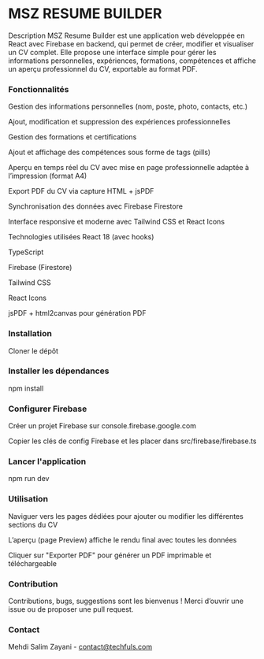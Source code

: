 # MSZ RESUME BUILDER

Description
MSZ Resume Builder  est une application web développée en React avec Firebase en backend, qui permet de créer, modifier et visualiser un CV complet. Elle propose une interface simple pour gérer les informations personnelles, expériences, formations, compétences et affiche un aperçu professionnel du CV, exportable au format PDF.

### Fonctionnalités
Gestion des informations personnelles (nom, poste, photo, contacts, etc.)

Ajout, modification et suppression des expériences professionnelles

Gestion des formations et certifications

Ajout et affichage des compétences sous forme de tags (pills)

Aperçu en temps réel du CV avec mise en page professionnelle adaptée à l’impression (format A4)

Export PDF du CV via capture HTML + jsPDF

Synchronisation des données avec Firebase Firestore

Interface responsive et moderne avec Tailwind CSS et React Icons

Technologies utilisées
React 18 (avec hooks)

TypeScript

Firebase (Firestore)

Tailwind CSS

React Icons

jsPDF + html2canvas pour génération PDF

### Installation
Cloner le dépôt


### Installer les dépendances
npm install

### Configurer Firebase

Créer un projet Firebase sur console.firebase.google.com

Copier les clés de config Firebase et les placer dans src/firebase/firebase.ts

### Lancer l'application

npm run dev

### Utilisation
Naviguer vers les pages dédiées pour ajouter ou modifier les différentes sections du CV

L’aperçu (page Preview) affiche le rendu final avec toutes les données

Cliquer sur "Exporter PDF" pour générer un PDF imprimable et téléchargeable

### Contribution
Contributions, bugs, suggestions sont les bienvenus !
Merci d’ouvrir une issue ou de proposer une pull request.



### Contact
Mehdi Salim Zayani - contact@techfuls.com


